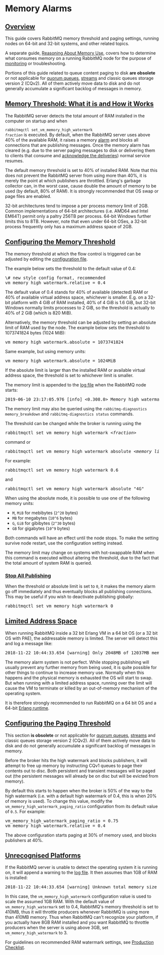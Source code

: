 <!--
Copyright (c) 2005-2023 Broadcom. All Rights Reserved. The term "Broadcom" refers to Broadcom Inc. and/or its subsidiaries.

All rights reserved. This program and the accompanying materials
are made available under the terms of the under the Apache License,
Version 2.0 (the "License”); you may not use this file except in compliance
with the License. You may obtain a copy of the License at

https://www.apache.org/licenses/LICENSE-2.0

Unless required by applicable law or agreed to in writing, software
distributed under the License is distributed on an "AS IS" BASIS,
WITHOUT WARRANTIES OR CONDITIONS OF ANY KIND, either express or implied.
See the License for the specific language governing permissions and
limitations under the License.
-->

# Memory Alarms

<!--
   To avoid terminology soup:
   - "memory threshold" always refers to the configured fraction
   - "memory limit" always refers to the computed absolute limit
-->

## <a id="overview" class="anchor" href="#overview">Overview</a>

This guide covers RabbitMQ memory threshold and paging settings, running nodes
on 64-bit and 32-bit systems, and other related topics.

A separate guide, [Reasoning About Memory Use](./memory-use.html), covers how to
determine what consumes memory on a running RabbitMQ node for the purpose of
[monitoring](./monitoring.html) or troubleshooting.

Portions of this guide related to queue content paging to disk **are obsolete**
or not applicable for [quorum queues](./quorum-queues.html), [streams](./streams.html)
and classic queues storage version 2 (CQv2). All of them
actively move data to disk and do not generally accumulate a significant
backlog of messages in memory.

## <a id="threshold" class="anchor" href="#threshold">Memory Threshold: What it is and How it Works</a>

The RabbitMQ server detects the total amount of
RAM installed in the computer on startup and when

<code>rabbitmqctl set_vm_memory_high_watermark <em>fraction</em></code> is
executed. By default, when the RabbitMQ server uses above 40%
of the available RAM, it raises a memory [alarm](./alarms.html) and blocks all
connections that are publishing messages. Once the memory alarm has cleared (e.g. due
to the server paging messages to disk or delivering them to
clients that consume and [acknowledge the deliveries](./confirms.html)) normal service resumes.

The default memory threshold is set to 40% of installed
RAM. Note that this does not prevent the RabbitMQ server
from using more than 40%, it is merely the point at which
publishers are throttled. Erlang's garbage collector can, in
the worst case, cause double the amount of memory to be used
(by default, 80% of RAM). It is strongly recommended that OS
swap or page files are enabled.

32-bit architectures tend to impose a per process memory limit
of 2GB. Common implementations of 64-bit architectures
(i.e. AMD64 and Intel EM64T) permit only a paltry 256TB per
process. 64-bit Windows further limits this to 8TB. However,
note that even under 64-bit OSes, a 32-bit process frequently
only has a maximum address space of 2GB.


## <a id="configuring-threshold" class="anchor" href="#configuring-threshold">Configuring the Memory Threshold</a>

The memory threshold at which the flow control is triggered
can be adjusted by editing the [configuration
file](configure.html#configuration-files).

The example below sets the threshold to the default value of 0.4:
<pre class="lang-ini">
\# new style config format, recommended
vm_memory_high_watermark.relative = 0.4
</pre>

The default value of 0.4 stands for 40% of available (detected) RAM or
40% of available virtual address space, whichever is
smaller. E.g. on a 32-bit platform with 4 GiB of RAM
installed, 40% of 4 GiB is 1.6 GiB, but 32-bit Windows normally
limits processes to 2 GiB, so the threshold is actually to 40%
of 2 GiB (which is 820 MiB).

Alternatively, the memory threshold can be adjusted by setting
an absolute limit of RAM used by the node. The example below sets
the threshold to 1073741824 bytes (1024 MiB):

<pre class="lang-ini">
vm_memory_high_watermark.absolute = 1073741824
</pre>

Same example, but using memory units:

<pre class="lang-ini">
vm_memory_high_watermark.absolute = 1024MiB
</pre>

If the absolute limit is larger than the installed RAM or available virtual
address space, the threshold is set to whichever limit is smaller.

The memory limit is appended to the [log file](./logging.html) when the RabbitMQ node
starts:

<pre class="lang-ini">
2019-06-10 23:17:05.976 [info] &lt;0.308.0&gt; Memory high watermark set to 1024 MiB (1073741824 bytes) of 8192 MiB (8589934592 bytes) total
</pre>

The memory limit may also be queried using the
`rabbitmq-diagnostics memory_breakdown` and `rabbitmq-diagnostics status` commands.

The threshold can be changed while the broker is running
using the

<pre class="lang-bash">
rabbitmqctl set_vm_memory_high_watermark <em>&lt;fraction&gt;</em>
</pre>

command or

<pre class="lang-bash">
rabbitmqctl set_vm_memory_high_watermark absolute <em>&lt;memory_limit&gt;</em>
</pre>

For example:

<pre class="lang-bash">
rabbitmqctl set_vm_memory_high_watermark 0.6
</pre>

and

<pre class="lang-bash">
rabbitmqctl set_vm_memory_high_watermark absolute "4G"
</pre>

When using the absolute mode, it is possible to use one of the following memory units:

 * `M`, `MiB` for mebibytes (`2^20` bytes)
 * `MB` for megabytes (`10^6` bytes)
 * `G`, `GiB` for gibibytes (`2^30` bytes)
 * `GB` for gigabytes (`10^9` bytes)

Both commands will have an effect until the node stops. To make the setting survive node restart,
use the configuration setting instead.

The memory limit may change on systems with hot-swappable RAM when this command is executed without altering
the threshold, due to the fact that the total amount of system
RAM is queried.

### <a id="stop-publishing" class="anchor" href="#stop-publishing">Stop All Publishing</a>

When the threshold or absolute limit is set to `0`, it makes the memory alarm go off
immediately and thus eventually blocks all publishing connections. This may be
useful if you wish to deactivate publishing globally:

<pre class="lang-bash">
rabbitmqctl set_vm_memory_high_watermark 0
</pre>

## <a id="address-space" class="anchor" href="#address-space">Limited Address Space</a>

When running RabbitMQ inside a 32 bit Erlang VM in a 64 bit
OS (or a 32 bit OS with PAE), the addressable memory is
limited. The server will detect this and log a message like:

<pre class="lang-plaintext">
2018-11-22 10:44:33.654 [warning] Only 2048MB of 12037MB memory usable due to limited address space.
</pre>

The memory alarm system is not perfect. While stopping publishing
will usually prevent any further memory from being used, it is quite
possible for other things to continue to increase memory
use. Normally when this happens and the physical memory is exhausted
the OS will start to swap. But when running with a limited address
space, running over the limit will cause the VM to terminate or killed
by an out-of-memory mechanism of the operating system.

It is therefore strongly recommended to run RabbitMQ on a 64 bit
OS and a 64-bit [Erlang runtime](./which-erlang.html).


## <a id="paging" class="anchor" href="#paging">Configuring the Paging Threshold</a>

This section **is obsolete** or not applicable for [quorum queues](./quorum-queues.html), [streams](./streams.html)
and classic queues storage version 2 (CQv2). All of them
actively move data to disk and do not generally accumulate a significant
backlog of messages in memory.

Before the broker hits the high watermark and blocks
publishers, it will attempt to free up memory by instructing
CQv1 queues to page their contents out to disc. Both persistent
and transient messages will be paged out (the persistent
messages will already be on disc but will be evicted from
memory).

By default this starts to happen when the broker is 50% of
the way to the high watermark (i.e. with a default high
watermark of 0.4, this is when 20% of memory is used). To
change this value, modify
the `vm_memory_high_watermark_paging_ratio`
configuration from its default value
of `0.5`. For example:

<pre class="lang-ini">
vm_memory_high_watermark_paging_ratio = 0.75
vm_memory_high_watermark.relative = 0.4
</pre>

The above configuration starts paging at 30% of memory used, and
blocks publishers at 40%.


## <a id="unrecognised-platforms" class="anchor" href="#unrecognised-platforms">Unrecognised Platforms</a>

If the RabbitMQ server is unable to detect the operating system it is running on,
it will append a warning to the [log file](./logging.html). It then assumes than
1GB of RAM is installed:

<pre class="lang-ini">
2018-11-22 10:44:33.654 [warning] Unknown total memory size for your OS {unix,magic_homegrown_os}. Assuming memory size is 1024MB.
</pre>

In this case, the `vm_memory_high_watermark`
configuration value is used to scale the assumed 1GB
RAM. With the default value of
`vm_memory_high_watermark` set to 0.4,
RabbitMQ's memory threshold is set to 410MB, thus it will
throttle producers whenever RabbitMQ is using more than
410MB memory. Thus when RabbitMQ can't recognize your
platform, if you actually have 8GB RAM installed and you
want RabbitMQ to throttle producers when the server is using
above 3GB, set `vm_memory_high_watermark` to 3.

For guidelines on recommended RAM watermark settings,
see [Production Checklist](./production-checklist.html#resource-limits-ram).
